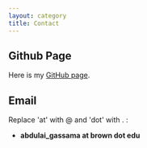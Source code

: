 ```yaml
---
layout: category
title: Contact
---
```


## Github Page
Here is my <a href="https://github.com/GilliesK"> GitHub page</a>. 

## Email
Replace 'at' with @ and 'dot' with . :
  * **abdulai_gassama at brown dot edu**
